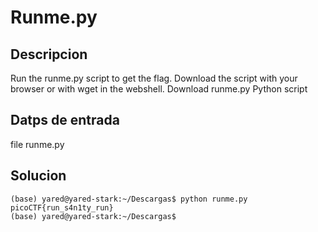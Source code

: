 # Runme.py

## Descripcion

Run the runme.py script to get the flag. Download the script with your browser or with wget in the webshell.
Download runme.py Python script

## Datps de entrada

file runme.py

## Solucion
```shell
(base) yared@yared-stark:~/Descargas$ python runme.py 
picoCTF{run_s4n1ty_run}
(base) yared@yared-stark:~/Descargas$ 
```

